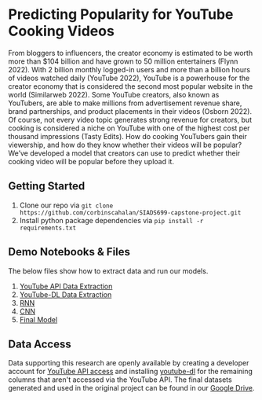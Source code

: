 # Predicting Popularity for YouTube Cooking Videos

From bloggers to influencers, the creator economy is estimated to be worth more than $104 billion and have grown to 50 million entertainers (Flynn 2022). With 2 billion monthly logged-in users and more than a billion hours of videos watched daily (YouTube 2022), YouTube is a powerhouse for the creator economy that is considered the second most popular website in the world (Similarweb 2022). Some YouTube creators, also known as YouTubers, are able to make millions from advertisement revenue share, brand partnerships, and product placements in their videos (Osborn 2022). Of course, not every video topic generates strong revenue for creators, but cooking is considered a niche on YouTube with one of the highest cost per thousand impressions (Tasty Edits). How do cooking YouTubers gain their viewership, and how do they know whether their videos will be popular? We’ve developed a model that creators can use to predict whether their cooking video will be popular before they upload it. 

## Getting Started
<ol>
  <li>Clone our repo via <code>git clone https://github.com/corbinscahalan/SIADS699-capstone-project.git</code></li>
  <li>Install python package dependencies via <code>pip install -r requirements.txt</code></li>
</ol>

## Demo Notebooks & Files
The below files show how to extract data and run our models.
<ol>
  <li><a href="https://github.com/corbinscahalan/SIADS699-capstone-project/blob/main/YouTube%20API%20Data%20Extraction%20Demo/data_extraction_and_cleaning_demo.ipynb" target="_blank">YouTube API Data Extraction</a></li>
  <li><a href="https://github.com/corbinscahalan/SIADS699-capstone-project/blob/main/ydl_data_gathyering.ipynb" target="_blank">YouTube-DL Data Extraction</a></li>
  <li><a href="https://github.com/corbinscahalan/SIADS699-capstone-project/blob/main/rnn.py" target="_blank">RNN</a></li>
  <li><a href="https://github.com/corbinscahalan/SIADS699-capstone-project/blob/main/cnn_model.py" target="_blank">CNN</a></li>
  <li><a href="https://github.com/corbinscahalan/SIADS699-capstone-project/blob/main/Final_model.ipynb" target="_blank">Final Model</a></li>
</ol>

## Data Access
Data supporting this research are openly available by creating a developer account for <a href='https://developers.google.com/youtube/v3' target='_blank'>YouTube API access</a> and installing <a href='https://github.com/ytdl-org/youtube-dl/' target='_blank'>youtube-dl</a> for the remaining columns that aren't accessed via the YouTube API. The final datasets generated and used in the original project can be found in our <a href='https://drive.google.com/drive/folders/1QfuYGdiM4TEcEzNoDxECfWSht-CM5jG8?usp=sharing' target='_blank'>Google Drive</a>.
